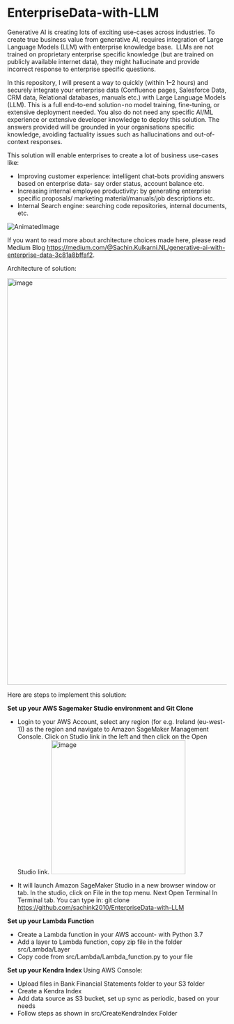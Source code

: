 # EnterpriseData-with-LLM
Generative AI is creating lots of exciting use-cases across industries. To create true business value from generative AI, requires integration of Large Language Models (LLM) with enterprise knowledge base. 
LLMs are not trained on proprietary enterprise specific knowledge (but are trained on publicly available internet data), they might hallucinate and provide incorrect response to enterprise specific questions.

In this repository, I will present a way to quickly (within 1–2 hours) and securely integrate your enterprise data (Confluence pages, Salesforce Data, CRM data, Relational databases, manuals etc.) with Large Language Models (LLM). This is a full end-to-end solution - no model training, fine-tuning, or extensive deployment needed. You also do not need any specific AI/ML experience or extensive developer knowledge to deploy this solution. The answers provided will be grounded in your organisations specific knowledge, avoiding factuality issues such as hallucinations and out-of-context responses.

This solution will enable enterprises to create a lot of business use-cases like:
- Improving customer experience: intelligent chat-bots providing answers based on enterprise data- say order status, account balance etc.
- Increasing internal employee productivity: by generating enterprise specific proposals/ marketing material/manuals/job descriptions etc.
- Internal Search engine: searching code repositories, internal documents, etc.
  
![AnimatedImage](https://github.com/sachink2010/EnterpriseData-with-LLM/assets/4855287/e6e83c11-478c-404c-8a86-4cdf0d11087e)

If you want to read more about architecture choices made here, please read Medium Blog https://medium.com/@Sachin.Kulkarni.NL/generative-ai-with-enterprise-data-3c81a8bffaf2. 

Architecture of solution:

<img width="935" alt="image" src="https://github.com/sachink2010/EnterpriseData-with-LLM/assets/4855287/ba0fcfbc-67da-4781-840c-a6afd8c3525a">



Here are steps to implement this solution:

<b> Set up your AWS Sagemaker Studio environment and Git Clone</b>
- Login to your AWS Account, select any region (for e.g. Ireland (eu-west-1)) as the region and navigate to Amazon SageMaker Management Console. Click on Studio link in the left and then click on the Open Studio link.
   <img width="308" alt="image" src="https://github.com/sachink2010/EnterpriseData-with-LLM/assets/4855287/77e94527-038b-4bb4-bdc0-eb769715335f">

- It will launch Amazon SageMaker Studio in a new browser window or tab. In the studio, click on File in the top menu. Next Open Terminal
In Terminal tab. You can type in: git clone https://github.com/sachink2010/EnterpriseData-with-LLM

<b> Set up your Lambda Function</b>
- Create a Lambda function in your AWS account- with Python 3.7
- Add a layer to Lambda function, copy zip file in the folder src/Lambda/Layer
- Copy code from src/Lambda/Lambda_function.py to your file
  
<b> Set up your Kendra Index </b>
Using AWS Console:
- Upload files in Bank Financial Statements folder to your S3 folder
- Create a Kendra Index
- Add data source as S3 bucket, set up sync as periodic, based on your needs
- Follow steps as shown in src/CreateKendraIndex Folder
